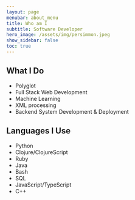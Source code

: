 ```yaml
---
layout: page
menubar: about_menu
title: Who am I
subtitle: Software Developer
hero_image: /assets/img/persimmon.jpeg
show_sidebar: false
toc: true
---
```


## What I Do
- Polyglot
- Full Stack Web Development
- Machine Learning
- XML processing
- Backend System Development & Deployment
  
## Languages I Use
- Python
- Clojure/ClojureScript
- Ruby
- Java
- Bash
- SQL
- JavaScript/TypeScript
- C++

